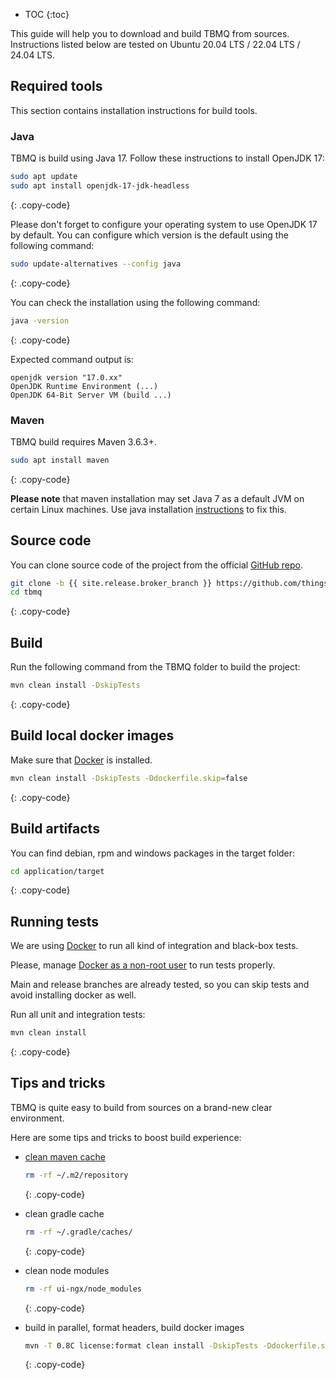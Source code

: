 * TOC
{:toc}

This guide will help you to download and build TBMQ from sources. Instructions listed below are tested on Ubuntu 20.04 LTS / 22.04 LTS / 24.04 LTS.

## Required tools

This section contains installation instructions for build tools.

### Java

TBMQ is build using Java 17. Follow these instructions to install OpenJDK 17:

```bash
sudo apt update
sudo apt install openjdk-17-jdk-headless
```
{: .copy-code}

Please don't forget to configure your operating system to use OpenJDK 17 by default.
You can configure which version is the default using the following command:

```bash
sudo update-alternatives --config java
```
{: .copy-code}

You can check the installation using the following command:

```bash
java -version
```
{: .copy-code}

Expected command output is:

```text
openjdk version "17.0.xx"
OpenJDK Runtime Environment (...)
OpenJDK 64-Bit Server VM (build ...)
```

### Maven

TBMQ build requires Maven 3.6.3+.

```bash
sudo apt install maven
```
{: .copy-code}

**Please note** that maven installation may set Java 7 as a default JVM on certain Linux machines. 
Use java installation [instructions](#java) to fix this. 

## Source code

You can clone source code of the project from the official [GitHub repo](https://github.com/thingsboard/tbmq).

```bash
git clone -b {{ site.release.broker_branch }} https://github.com/thingsboard/tbmq.git
cd tbmq
```
{: .copy-code}

## Build

Run the following command from the TBMQ folder to build the project:

```bash
mvn clean install -DskipTests
```
{: .copy-code}

## Build local docker images

Make sure that [Docker](https://docs.docker.com/engine/install/) is installed.

```bash
mvn clean install -DskipTests -Ddockerfile.skip=false
```
{: .copy-code}

## Build artifacts

You can find debian, rpm and windows packages in the target folder:
 
```bash
cd application/target
```
{: .copy-code}

## Running tests

We are using [Docker](https://docs.docker.com/engine/install/) to run all kind of integration and black-box tests.

Please, manage [Docker as a non-root user](https://docs.docker.com/engine/install/linux-postinstall/#manage-docker-as-a-non-root-user) to run tests properly.

Main and release branches are already tested, so you can skip tests and avoid installing docker as well.

Run all unit and integration tests:

```bash
mvn clean install
```
{: .copy-code}

## Tips and tricks

TBMQ is quite easy to build from sources on a brand-new clear environment.

Here are some tips and tricks to boost build experience: 

- [clean maven cache](https://www.baeldung.com/maven-clear-cache)
  ```bash
  rm -rf ~/.m2/repository
  ```
  {: .copy-code}

- clean gradle cache
  ```bash
  rm -rf ~/.gradle/caches/
  ```
  {: .copy-code}

- clean node modules
  ```bash
  rm -rf ui-ngx/node_modules
  ```
  {: .copy-code}

- build in parallel, format headers, build docker images
  ```bash
  mvn -T 0.8C license:format clean install -DskipTests -Ddockerfile.skip=false
  ```
  {: .copy-code}